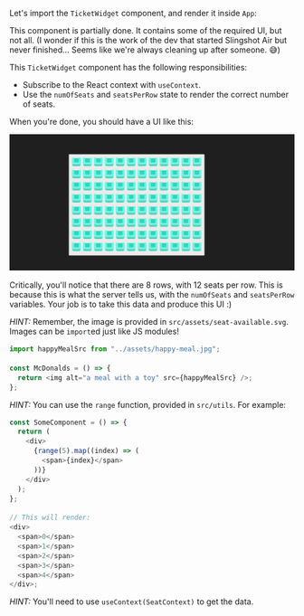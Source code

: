 Let's import the `TicketWidget` component, and render it inside `App`:

This component is partially done. It contains some of the required UI, but not all. (I wonder if this is the work of the dev that started Slingshot Air but never finished... Seems like we're always cleaning up after someone. 😅)

This `TicketWidget` component has the following responsibilities:

- Subscribe to the React context with `useContext`.
- Use the `numOfSeats` and `seatsPerRow` state to render the correct number of seats.

When you're done, you should have a UI like this:

![TicketWidget initial UI](../__lecture/assets/just-the-seats.png)

Critically, you'll notice that there are 8 rows, with 12 seats per row. This is because this is what the server tells us, with the `numOfSeats` and `seatsPerRow` variables. Your job is to take this data and produce this UI :)

_HINT:_ Remember, the image is provided in `src/assets/seat-available.svg`. Images can be `import`ed just like JS modules!

```js
import happyMealSrc from "../assets/happy-meal.jpg";

const McDonalds = () => {
  return <img alt="a meal with a toy" src={happyMealSrc} />;
};
```

_HINT:_ You can use the `range` function, provided in `src/utils`. For example:

```js
const SomeComponent = () => {
  return (
    <div>
      {range(5).map((index) => (
        <span>{index}</span>
      ))}
    </div>
  );
};

// This will render:
<div>
  <span>0</span>
  <span>1</span>
  <span>2</span>
  <span>3</span>
  <span>4</span>
</div>;
```

_HINT:_ You'll need to use `useContext(SeatContext)` to get the data.
